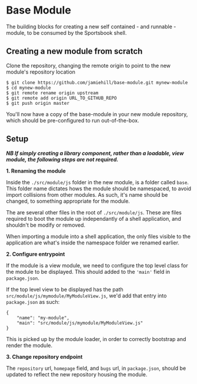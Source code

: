 Base Module
===========

The building blocks for creating a new self contained - and runnable - module, to be consumed by the Sportsbook shell.


Creating a new module from scratch
----------------------------------

Clone the repository, changing the remote origin to point to the new module's repository location

    $ git clone https://github.com/jamiehill/base-module.git mynew-module
    $ cd mynew-module
    $ git remote rename origin upstream
    $ git remote add origin URL_TO_GITHUB_REPO
    $ git push origin master

You'll now have a copy of the base-module in your new module repository, which should be pre-configured to run out-of-the-box.


Setup
-----

***NB If simply creating a library component, rather than a loadable, view module, the following steps are not required.***


**1. Renaming the module**

Inside the `./src/module/js` folder in the new module, is a folder called `base`.  This folder name dictates hows the module should be namespaced, to avoid import collisions from other modules.  As such, it's name should be changed, to something appropriate for the module.

The are several other files in the root of `./src/module/js`.  These are files required to boot the module up independantly of a shell application, and shouldn't be modify or removed.

When importing a module into a shell application, the only files visible to the application are what's inside the namespace folder we renamed earlier.


**2. Configure entrypoint**

If the module is a view module, we need to configure the top level class for the module to be displayed.  This should added to the `'main'` field in `package.json`.

If the top level view to be displayed has the path `src/module/js/mymodule/MyModuleView.js`, we'd add that entry into `package.json` as such:

```
{
	"name": "my-module",
	"main": "src/module/js/mymodule/MyModuleView.js"
}
```

This is picked up by the module loader, in order to correctly bootstrap and render the module.


**3. Change repository endpoint**

The `repository` url, `homepage` field, and `bugs` url, in `package.json`, should be updated to reflect the new repository housing the module.
